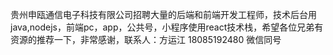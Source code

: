 贵州申瓯通信电子科技有限公司招聘大量的后端和前端开发工程师，技术后台用java,nodejs，前端pc，app，公共号，小程序使用react技术栈，希望各位兄弟有资源的推荐一下，非常感谢，联系人：方运江 18085192480 微信同号
